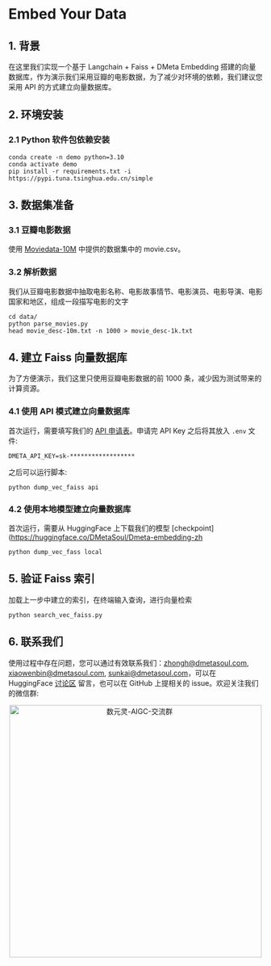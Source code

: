 # Embed Your Data

## 1. 背景
在这里我们实现一个基于 Langchain + Faiss + DMeta Embedding 搭建的向量数据库，作为演示我们采用豆瓣的电影数据，为了减少对环境的依赖，我们建议您采用 API 的方式建立向量数据库。

## 2. 环境安装

### 2.1 Python 软件包依赖安装
```shell
conda create -n demo python=3.10
conda activate demo
pip install -r requirements.txt -i https://pypi.tuna.tsinghua.edu.cn/simple
```

## 3. 数据集准备

### 3.1 豆瓣电影数据
使用 [Moviedata-10M](http://moviedata.csuldw.com/) 中提供的数据集中的 movie.csv。


### 3.2 解析数据
我们从豆瓣电影数据中抽取电影名称、电影故事情节、电影演员、电影导演、电影国家和地区，组成一段描写电影的文字
```shell
cd data/
python parse_movies.py
head movie_desc-10m.txt -n 1000 > movie_desc-1k.txt
```

## 4. 建立 Faiss 向量数据库
为了方便演示，我们这里只使用豆瓣电影数据的前 1000 条，减少因为测试带来的计算资源。

### 4.1 使用 API 模式建立向量数据库
首次运行，需要填写我们的 [API 申请表](https://dmetasoul.feishu.cn/share/base/form/shrcnu7mN1BDwKFfgGXG9Rb1yDf)。申请完 API Key 之后将其放入 `.env` 文件:

``` configuration
DMETA_API_KEY=sk-******************
```

之后可以运行脚本:
```shell
python dump_vec_faiss api
```

### 4.2 使用本地模型建立向量数据库
首次运行，需要从 HuggingFace 上下载我们的模型 [checkpoint](https://huggingface.co/DMetaSoul/Dmeta-embedding-zh
```shell
python dump_vec_fass local
```

## 5. 验证 Faiss 索引
加载上一步中建立的索引，在终端输入查询，进行向量检索

```
python search_vec_faiss.py
```

## 6. 联系我们
使用过程中存在问题，您可以通过有效联系我们：zhongh@dmetasoul.com, xiaowenbin@dmetasoul.com, sunkai@dmetasoul.com，可以在 HuggingFace [讨论区](https://huggingface.co/DMetaSoul/Dmeta-embedding-zh/discussions) 留言，也可以在 GitHub 上提相关的 issue。欢迎关注我们的微信群:


<p align="center">
   <img height="500" alt="数元灵-AIGC-交流群" src="https://huggingface.co/DMetaSoul/Dmeta-embedding-zh/resolve/main/weixin.jpeg">
</p>
